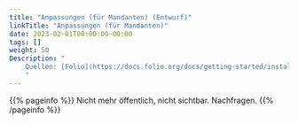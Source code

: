 ```yaml
---
title: "Anpassungen (für Mandanten) (Entwurf)"
linkTitle: "Anpassungen (für Mandanten)"
date: 2023-02-01T00:00:00-00:00
tags: []
weight: 50
Description: "
    Quellen: [Folio](https://docs.folio.org/docs/getting-started/installation/customizations/) <!-- & [GBV](https://info.gebev.de/pages/viewpage.action?pageId=850624536) -->
    "
---
```


{{% pageinfo %}}
Nicht mehr öffentlich, nicht sichtbar. Nachfragen.
{{% /pageinfo %}}
